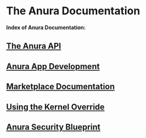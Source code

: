 # The Anura Documentation

**Index of Anura Documentation:**

## [The Anura API](./Anura-API.md)

## [Anura App Development](./appdevt.md)

## [Marketplace Documentation](./marketplace.md)

## [Using the Kernel Override](./Kernel_Override.md)

## [Anura Security Blueprint](./SECURITY-BP.md)
